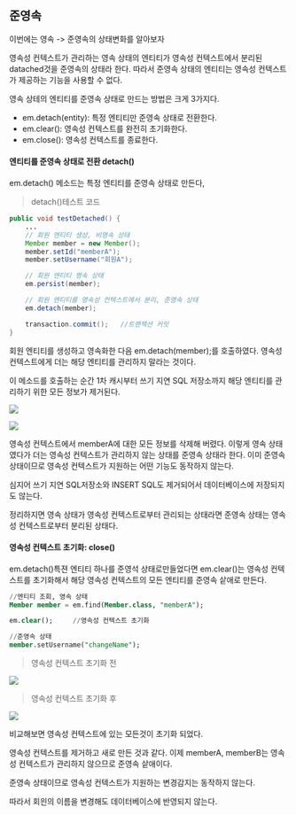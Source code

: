 ## 준영속

이번에는 영속 -> 준영속의 상태변화를 알아보자

영속성 컨텍스트가 관리하는 영속 상태의 엔티티가 영속성 컨텍스트에서 분리된 datached것을 준영속의 상태라 한다.
따라서 준영속 상태의 엔티티는 영속성 컨텍스트가 제공하는 기능을 사용할 수 없다.

영속 상테의 엔티티를 준영속 상태로 만드는 방법은 크게 3가지다.

- em.detach(entity): 특정 엔티티만 준영속 상태로 전환한다.
- em.clear(): 영속성 컨텍스트를 완전히 초기화한다.
- em.close(): 영속성 컨텍스트를 종료한다.

#### 엔티티를 준영속 상태로 전환 detach()

em.detach() 메소드는 특정 엔티티를 준영속 상태로 만든다,

> detach()테스트 코드
```java
public void testDetached() {
    ...
    // 회원 엔티티 생성, 비영속 상태
    Member member = new Member();
    member.setId("memberA");
    member.setUsername("회원A");

    // 회원 엔티티 영속 상태
    em.persist(member);

    // 회원 엔티티를 영속성 컨텍스트에서 분리, 준영속 상태
    em.detach(member);

    transaction.commit();   //트랜잭션 커밋
}
```

회원 엔티티를 생성하고 영속화한 다음 em.detach(member);를 호출하였다.
영속성 컨텍스트에게 더는 해당 엔티티를 관리하지 말라는 것이다.

이 메소드를 호출하는 순간 1차 캐시부터 쓰기 지연 SQL 저장소까지 해당 엔티티를 관리하기 위한 모든 정보가 제거된다.

![](https://ultrakain.gitbooks.io/jpa/content/chapter3/images/JPA_3_12.png)

![](https://ultrakain.gitbooks.io/jpa/content/chapter3/images/JPA_3_13.png)

영속성 컨텍스트에서 memberA에 대한 모든 정보를 삭제해 버렸다.
이렇게 영속 상태였다가 더는 영속성 컨텍스트가 관리하지 않는 상태를 준영속 상태라 한다.
이미 준영속 상태이므로 영속성 컨텍스트가 지원하는 어떤 기능도 동작하지 않는다.

심지어 쓰기 지연 SQL저장소와 INSERT SQL도 제거되어서 데이터베이스에 저장되지도 않는다.

정리하지면 영속 상태가 영속성 컨텍스트로부터 관리되는 상태라면 준영속 상태는 영속성 컨텍스트로부터 분리된 상태다.

#### 영속성 컨텍스트 초기화: close()

em.detach()특젼 엔티티 하나를 준영석 상태로만들었다면 em.clear()는 영속성 컨텍스트를 초기화해서 해당 영속성 컨텍스트의 모든 엔티티를 준영속 샅애로 만든다.

```sql
//엔티티 조회, 영속 상태
Member member = em.find(Member.class, "memberA");

em.clear();     //영속성 컨텍스트 초기화

//준영속 상태
member.setUsername("changeName");
```

>영속성 컨텍스트 초기화 전

![](https://ultrakain.gitbooks.io/jpa/content/chapter3/images/JPA_3_14.png)

>영속성 컨텍스트 초기화 후

![](https://ultrakain.gitbooks.io/jpa/content/chapter3/images/JPA_3_15.png)

비교해보면 영속성 컨텍스트에 있는 모든것이 초기화 되었다.

영속성 컨텍스트를 제거하고 새로 만든 것과 같다.
이제 memberA, memberB는 영속성 컨텍스트가 관리하지 않으므로 준영속 샅애이다.

준영속 상태이므로 영속성 컨텍스트가 지원하는 변경감지는 동작하지 않는다.

따라서 회읜의 이름을 변경해도 데이터베이스에 반영되지 않는다.